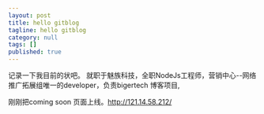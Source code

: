 ```yaml
---
layout: post
title: hello gitblog
tagline: hello gitblog
category: null
tags: []
published: true
---
```

记录一下我目前的状吧。
就职于魅族科技，全职NodeJs工程师，营销中心--网络推广拓展组唯一的developer，负责bigertech 博客项目,

刚刚把coming soon 页面上线。http://121.14.58.212/



